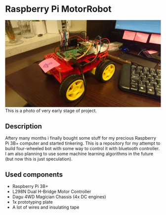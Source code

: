 # Raspberry Pi MotorRobot

![](https://github.com/thinkofher/motorpibot/blob/master/data/motor.jpg)
This is a photo of very early stage of project.

## Description
Aftery many months i finally bought some stuff for my precious Raspberry Pi 3B+ computer and started tinkering. This is a repository for my attempt to build four-wheeled bot with some way to control it with bluetooth controller. I am also planning to use some machine learning algorithms in the future (but now this is just speculation).

## Used components
- Raspberry Pi 3B+
- L298N Dual H-Bridge Motor Controller
- Dagu 4WD Magician Chassis (4x DC engines)
- 1x prototyping plate
- A lot of wires and insulating tape
